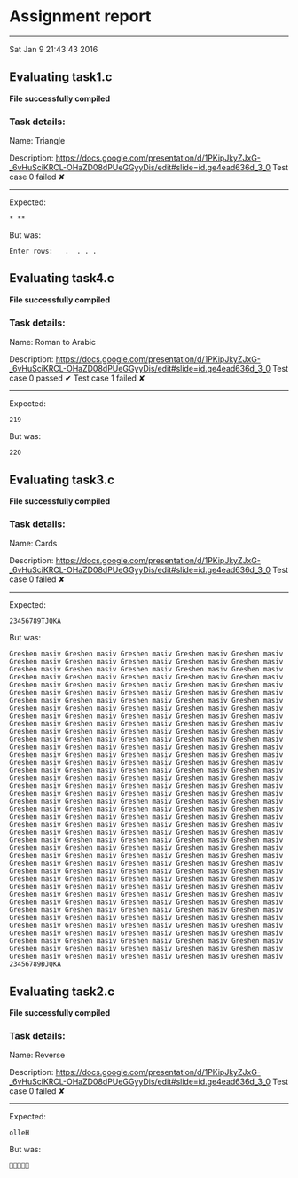 # Assignment report
---
Sat Jan  9 21:43:43 2016

## Evaluating task1.c

**File successfully compiled**

### Task details:

Name: Triangle

Description: https://docs.google.com/presentation/d/1PKipJkyZJxG-_6vHuSciKRCL-OHaZD08dPUeGGyyDis/edit#slide=id.ge4ead636d_3_0
Test case 0 failed ✘ 

---
Expected:
```
* **
```
But was:
```
Enter rows:   .  . . .
```
## Evaluating task4.c

**File successfully compiled**

### Task details:

Name: Roman to Arabic

Description: https://docs.google.com/presentation/d/1PKipJkyZJxG-_6vHuSciKRCL-OHaZD08dPUeGGyyDis/edit#slide=id.ge4ead636d_3_0
Test case 0 passed ✔︎ 
Test case 1 failed ✘ 

---
Expected:
```
219
```
But was:
```
220
```
## Evaluating task3.c

**File successfully compiled**

### Task details:

Name: Cards

Description: https://docs.google.com/presentation/d/1PKipJkyZJxG-_6vHuSciKRCL-OHaZD08dPUeGGyyDis/edit#slide=id.ge4ead636d_3_0
Test case 0 failed ✘ 

---
Expected:
```
23456789ТJQKA
```
But was:
```
Greshen masiv Greshen masiv Greshen masiv Greshen masiv Greshen masiv Greshen masiv Greshen masiv Greshen masiv Greshen masiv Greshen masiv Greshen masiv Greshen masiv Greshen masiv Greshen masiv Greshen masiv Greshen masiv Greshen masiv Greshen masiv Greshen masiv Greshen masiv Greshen masiv Greshen masiv Greshen masiv Greshen masiv Greshen masiv Greshen masiv Greshen masiv Greshen masiv Greshen masiv Greshen masiv Greshen masiv Greshen masiv Greshen masiv Greshen masiv Greshen masiv Greshen masiv Greshen masiv Greshen masiv Greshen masiv Greshen masiv Greshen masiv Greshen masiv Greshen masiv Greshen masiv Greshen masiv Greshen masiv Greshen masiv Greshen masiv Greshen masiv Greshen masiv Greshen masiv Greshen masiv Greshen masiv Greshen masiv Greshen masiv Greshen masiv Greshen masiv Greshen masiv Greshen masiv Greshen masiv Greshen masiv Greshen masiv Greshen masiv Greshen masiv Greshen masiv Greshen masiv Greshen masiv Greshen masiv Greshen masiv Greshen masiv Greshen masiv Greshen masiv Greshen masiv Greshen masiv Greshen masiv Greshen masiv Greshen masiv Greshen masiv Greshen masiv Greshen masiv Greshen masiv Greshen masiv Greshen masiv Greshen masiv Greshen masiv Greshen masiv Greshen masiv Greshen masiv Greshen masiv Greshen masiv Greshen masiv Greshen masiv Greshen masiv Greshen masiv Greshen masiv Greshen masiv Greshen masiv Greshen masiv Greshen masiv Greshen masiv Greshen masiv Greshen masiv Greshen masiv Greshen masiv Greshen masiv Greshen masiv Greshen masiv Greshen masiv Greshen masiv Greshen masiv Greshen masiv Greshen masiv Greshen masiv Greshen masiv Greshen masiv Greshen masiv Greshen masiv Greshen masiv Greshen masiv Greshen masiv Greshen masiv Greshen masiv Greshen masiv Greshen masiv Greshen masiv Greshen masiv Greshen masiv Greshen masiv Greshen masiv Greshen masiv Greshen masiv Greshen masiv Greshen masiv Greshen masiv Greshen masiv Greshen masiv Greshen masiv Greshen masiv Greshen masiv Greshen masiv Greshen masiv Greshen masiv Greshen masiv Greshen masiv Greshen masiv Greshen masiv Greshen masiv Greshen masiv Greshen masiv Greshen masiv Greshen masiv Greshen masiv Greshen masiv Greshen masiv Greshen masiv Greshen masiv Greshen masiv Greshen masiv Greshen masiv Greshen masiv Greshen masiv Greshen masiv Greshen masiv Greshen masiv Greshen masiv Greshen masiv Greshen masiv Greshen masiv Greshen masiv Greshen masiv Greshen masiv Greshen masiv Greshen masiv Greshen masiv Greshen masiv Greshen masiv Greshen masiv Greshen masiv Greshen masiv Greshen masiv Greshen masiv Greshen masiv Greshen masiv Greshen masiv Greshen masiv Greshen masiv Greshen masiv Greshen masiv Greshen masiv Greshen masiv Greshen masiv Greshen masiv Greshen masiv Greshen masiv Greshen masiv Greshen masiv Greshen masiv Greshen masiv Greshen masiv Greshen masiv 23456789ÐJQKA
```
## Evaluating task2.c

**File successfully compiled**

### Task details:

Name: Reverse

Description: https://docs.google.com/presentation/d/1PKipJkyZJxG-_6vHuSciKRCL-OHaZD08dPUeGGyyDis/edit#slide=id.ge4ead636d_3_0
Test case 0 failed ✘ 

---
Expected:
```
olleH
```
But was:
```

```
